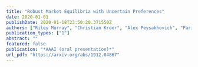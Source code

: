 ```yaml
---
title: "Robust Market Equilibria with Uncertain Preferences"
date: 2020-01-01
publishDate: 2020-01-18T23:50:20.371550Z
authors: ["Riley Murray", "Christian Kroer", "Alex Peysakhovich", "Parikshit Shah"]
publication_types: ["1"]
abstract: ""
featured: false
publication: "*AAAI (oral presentation)*"
url_pdf: "https://arxiv.org/abs/1912.04867"
---
```



